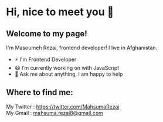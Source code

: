 #  Hi, nice to meet you 👋 
## Welcome to my page! <br>
I'm Masoumeh Rezai, frontend developer! I live in Afghanistan.<br>
-  ⚡  I'm Frontend Developer <br>
- 😄  I’m currently working on with JavaScript <br>
- 💬 Ask me about anything, I am happy to help <br>
## Where to find me: 
 My Twitter : https://twitter.com/MahsumaRezai <br>
 My Gmail :  mahsuma.rezai8@gmail.com <br>









 

<!--
**MahsumaRezai/MahsumaRezai** is a ✨ _special_ ✨ repository because its `README.md` (this file) appears on your GitHub profile.

Here are some ideas to get you started:

- 🔭 I’m currently working on ...
- 🌱 I’m currently learning ...
- 👯 I’m looking to collaborate on ...
- 🤔 I’m looking for help with ...
- 💬 Ask me about ...
- 📫 How to reach me: ...
- 😄 Pronouns: ...
- ⚡ Fun fact: ...
-->
